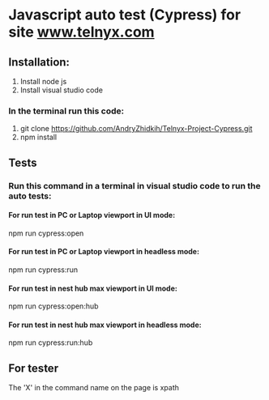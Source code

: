 # Javascript auto test (Cypress) for site www.telnyx.com
## Installation:
1. Install node js
2. Install visual studio code
### In the terminal run this code:
1. git clone https://github.com/AndryZhidkih/Telnyx-Project-Cypress.git
2. npm install 
## Tests
### Run this command in a terminal in visual studio code to run the auto tests:

#### For run test in PC or Laptop viewport in UI mode: 
npm run cypress:open

#### For run test in PC or Laptop viewport in headless mode:
npm run cypress:run 

#### For run test in nest hub max viewport in UI mode:
npm run cypress:open:hub

#### For run test in nest hub max viewport in headless mode:
npm run cypress:run:hub

## For tester
The 'X' in the command name on the page is xpath